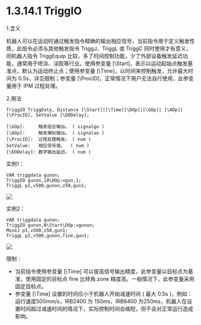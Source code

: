 # 1.3.14.1 TriggIO

1.含义

机器人可以在运动时通过触发指令精确的输出相应信号，当前指令用于定义触发性质，此指令必须与其他触发指令 TriggJ、TriggL 或 TriggC 同时使用才有意义，同机器人指令 TriggEquip 比较，多了时间控制功能，少了外部设备触发延迟功能，通常用于喷涂、涂胶等行业。使用参变量 [\Start]，表示以运动起始点触发基准点，默认为运动终止点；使用参变量 [\Time]，以时间来控制触发，允许最大时间为 0.5s，详见限制；参变量 [\ProcID]，正常情况下用户无法自行使用，此参变量用于 IPM 过程处理。

2.用法

```
TriggIO TriggData, Distance [\Start]|[\Time][\DOp]|[\GOp]| [\AOp]|[\ProcID], SetValue [\DODelay];

[\GOp]:		触发组合输出。	( signalgo ) 
[\AOp]:		触发模拟输出。	( signalao ) 
[\ProcID]:	过程处理触发。	( num ) 
SetValue:	相应信号值。	( num ) 
[\DODelay]:	数字输出延迟。	( num )
```

实例1：

```
VAR triggdata gunon;
TriggIO gunon,10\DOp:=gun,1;
TriggL p1,v500,gunon,z50,gun1;
```

![](picture\triggio.png)

实例2：

```
VAR triggdata gunon;
TriggIO gunon,0\Start\DOp:=gunon;
MoveJ p1,v500,z50,gun1;
TriggL p2,v500,gunon,fine,gun1;
```

![](picture\triggiOS.png)

限制：

- 当前指令使用参变量 [\Time] 可以提高信号输出精度，此参变量以目标点为基准，使用固定的目标点 fine 比转角 zone 精度高，一般情况下，此参变量采用固定目标点。
- 参变量 [\Time] 设置的时间应小于机器人开始减速时间 ( 最大 0.5s )，例如：运行速度500mm/s，IRB2400 为 150ms，IRB6400 为250ms，机器人在设置时间超过减速时间的情况下，实际控制时间会缩短，但不会对正常运行造成影响。